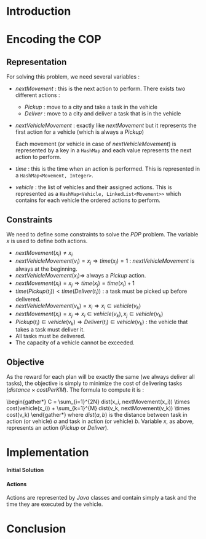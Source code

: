 # Introduction

# Encoding the COP

## Representation

For solving this problem, we need several variables :

* *nextMovement* : this is the next action to perform. There exists two different actions :
    * *Pickup* : move to a city and take a task in the vehicle
    * *Deliver* : move to a city and deliver a task that is in the vehicle
* *nextVehicleMovement* : exactly like *nextMovement* but it represents the first action for a vehicle (which is always a *Pickup*)

    Each movement (or vehicle in case of *nextVehicleMovement*) is represented by a key in a ```HashMap``` and each value represents the next action to perform.

* *time* : this is the time when an action is performed. This is represented in a ```HashMap<Movement, Integer>```.
* *vehicle* : the list of vehicles and their assigned actions. This is represented as a ```HashMap<Vehicle, LinkedList<Movement>>``` which contains for each vehicle the ordered actions to perform.

## Constraints

We need to define some constraints to solve the *PDP* problem. The variable $x$ is used to define both actions.

* $nextMovement(x_i) \neq x_i$
* $nextVehicleMovement(v_i) = x_j \Rightarrow time(x_j) = 1$ : $nextVehicleMovement$ is always at the beginning.
* $nextVehicleMovement(x_i) \Rightarrow$ always a *Pickup* action.
* $nextMovement(x_i) = x_j \Rightarrow time(x_j) = time(x_i) + 1$
* $time(Pickup(t_i)) < time(Deliver(t_i))$ : a task must be picked up before delivered.
* $nextVehicleMovement(v_k) = x_i \Rightarrow x_i \in vehicle(v_k)$
* $nextMovement(x_i) = x_j \Rightarrow x_i \in vehicle(v_k), x_j \in vehicle(v_k)$ 
* $Pickup(t_i) \in vehicle(v_k) \Rightarrow Deliver(t_i) \in vehicle(v_k)$ : the vehicle that takes a task must deliver it.
* All tasks must be delivered.
* The capacity of a vehicle cannot be exceeded.

## Objective

As the reward for each plan will be exactly the same (we always deliver all tasks), the objective is simply to minimize the cost of delivering tasks ($distance \times costPerKM$). The formula to compute it is :

\begin{gather*}
  C = \sum_{i=1}^{2N} dist(x_i, nextMovement(x_i)) \times cost(vehicle(x_i)) + \sum_{k=1}^{M} dist(v_k, nextMovement(v_k)) \times cost(v_k)
\end{gather*}
where $dist(a,b)$ is the distance between task in action (or vehicle) $a$ and task in action (or vehicle) $b$. Variable $x$, as above, represents an action (*Pickup* or *Deliver*).

# Implementation

#### Initial Solution

#### Actions 

Actions are represented by *Java* classes and contain simply a task and the time they are executed by the vehicle.

# Conclusion
